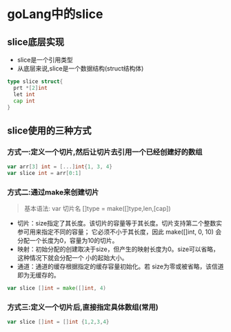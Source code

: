 # goLang中的slice
## slice底层实现
* slice是一个引用类型
* 从底层来说,slice是一个数据结构(struct结构体)
```go
type slice struct{
  prt *[2]int
  let int
  cap int
}
```

## slice使用的三种方式
### 方式一:定义一个切片,然后让切片去引用一个已经创建好的数组
```go
var arr[3] int = [...]int{1, 3, 4}
var slice int = arr[0:1]
```
### 方式二:通过make来创建切片
>基本语法: var 切片名 []type = make([]type,len,[cap])
* 切片：size指定了其长度。该切片的容量等于其长度。切片支持第二个整数实参可用来指定不同的容量；
     它必须不小于其长度，因此 make([]int, 0, 10) 会分配一个长度为0，容量为10的切片。
* 映射：初始分配的创建取决于size，但产生的映射长度为0。size可以省略，这种情况下就会分配一个
     小的起始大小。
* 通道：通道的缓存根据指定的缓存容量初始化。若 size为零或被省略，该信道即为无缓存的。

```go
var slice []int = make([]int, 4)

```
### 方式三:定义一个切片后,直接指定具体数组(常用)
```go
var slice []int = []int {1,2,3,4}
```

